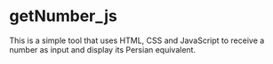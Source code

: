 # getNumber_js
This is a simple tool that uses HTML, CSS and JavaScript to receive a number as input and display its Persian equivalent.
